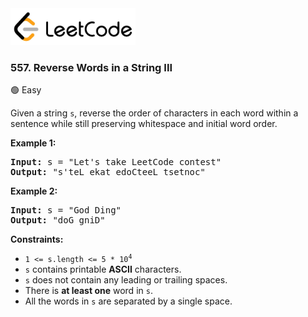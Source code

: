 <a href="https://leetcode.com/problems/reverse-words-in-a-string-iii/">
    <img src="/leetcode-logo.png" style="width:200px" alt="LeetCode"/>
</a>

### 557. Reverse Words in a String III

:green_circle: Easy

Given a string `s`, reverse the order of characters in each word within a sentence
while still preserving whitespace and initial word order.

__Example 1:__
<pre>
<b>Input:</b> s = "Let's take LeetCode contest"
<b>Output:</b> "s'teL ekat edoCteeL tsetnoc"
</pre>

__Example 2:__
<pre>
<b>Input:</b> s = "God Ding"
<b>Output:</b> "doG gniD"
</pre>

__Constraints:__

* <code>1 <= s.length <= 5 * 10<sup>4</sup></code>
* `s` contains printable __ASCII__ characters.
* `s` does not contain any leading or trailing spaces.
* There is __at least one__ word in `s`.
* All the words in `s` are separated by a single space.
